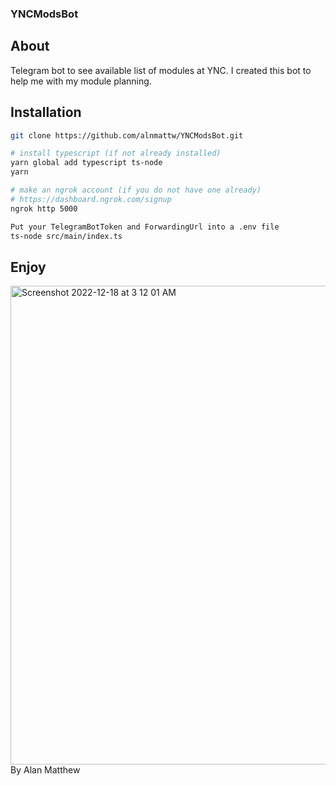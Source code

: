 ### YNCModsBot

## About 
Telegram bot to see available list of modules at YNC. I created this bot to help me with my module planning.

## Installation 

```bash
git clone https://github.com/alnmattw/YNCModsBot.git

# install typescript (if not already installed)
yarn global add typescript ts-node
yarn 

# make an ngrok account (if you do not have one already)
# https://dashboard.ngrok.com/signup
ngrok http 5000

Put your TelegramBotToken and ForwardingUrl into a .env file
ts-node src/main/index.ts
```

## Enjoy
<img width="766" alt="Screenshot 2022-12-18 at 3 12 01 AM" src="https://user-images.githubusercontent.com/114996150/208260258-1e58a0e9-e12e-4a68-ac3c-d88683cd3bb0.png">
By Alan Matthew 
